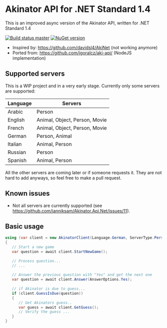 # Akinator API for .NET Standard 1.4

This is an improved async version of the Akinator API, written for .NET Standard 1.4

[![Build status master](https://ci.appveyor.com/api/projects/status/al1pxhaokdi8ymqe?svg=true&passingText=master%20-%20passing&failingText=master%20-%20failing&pendingText=master%20-%20pending)](https://ci.appveyor.com/project/janniksam/Akinator-Api-Net) 
[![NuGet version](https://badge.fury.io/nu/Akinator.Api.Net.svg)](https://badge.fury.io/nu/Akinator.Api.Net)

- Inspired by: https://github.com/davidsl4/AkiNet (not working anymore)
- Ported from: https://github.com/jgoralcz/aki-api/ (NodeJS implementation)

## Supported servers

This is a WIP project and in a very early stage. Currently only some servers are supported:

| Language | Servers |
| --- | --- |
| Arabic | Person |
| English | Animal, Object, Person, Movie |
| French | Animal, Object, Person, Movie |
| German | Person, Animal |
| Italian | Animal, Person |
| Russian | Person |
| Spanish | Animal, Person |

All the other servers are coming later or if someone requests it. They are not hard to add anyways, so feel free to make a pull request.

## Known issues

- Not all servers are currently supported (see https://github.com/janniksam/Akinator.Api.Net/issues/11).

## Basic usage

```cs
using (var client = new AkinatorClient(Language.German, ServerType.Person))
{
   // Start a new game
   var question = await client.StartNewGame(); 
   
   // Process question...
   // ...
   
   // Answer the previous question with "Yes" and get the next one
   var question = await client.Answer(AnswerOptions.Yes);
   
   // if Akinator is due to guess...
   if (client.GuessIsDue(question))
   {
      // Get Akinators guess..
      var guess = await client.GetGuess();
      // Verify the guess ...
   }
}
```
